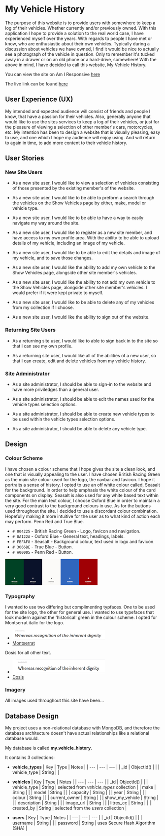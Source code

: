 # My Vehicle History

The purpose of this website is to provide users with somewhere to keep a log of their vehicles. Whether currently and/or previously owned.
With this application I hope to provide a solution to the real world case, I have experienced myself over the years. With regards to people I have met or know, who are enthusiastic about their own vehicles.
Typically during a discussion about vehicles we have owned, I find it would be nice to actually see a photograph of the vehicle in question. Only to remember it's tucked away in a drawer or on an old phone or a hard-drive, somewhere!
With the above in mind, I have decided to call this website, My Vehicle History.

You can view the site on Am I Responsive [here](https://ui.dev/amiresponsive?url=https://my-vehicle-history-451330bb3a9a.herokuapp.com/)

The live link can be found [here](https://my-vehicle-history-451330bb3a9a.herokuapp.com/)

## User Experience (UX)

My intended and expected audience will consist of friends and people I know, that have a passion for their vehicles. Also, generally anyone that would like to use the sites services to keep a log of their vehicles, or just for the pleasure of viewing a selection of other member's cars, motorcycles, etc.
My intention has been to design a website that is visually pleasing, easy to use, and one which I hope my audience will enjoy using. And will return to again in time, to add more content to their vehicle history.

## User Stories

### New Site Users

- As a new site user, I would like to view a selection of vehicles consisting of those presented by the existing member's of the website.

- As a new site user, I would like to be able to preform a search through the vehicles on the Show Vehicles page by either, make, model or vehicle type.

- As a new site user, I would like to be able to have a way to easily navigate my way around the site.

- As a new site user, I would like to register as a new site member, and have access to my own profile area. With the ability to be able to upload details of my vehicle, including an image of my vehicle.

- As a new site user, I would like to be able to edit the details and image of my vehicle, and to save those changes.

- As a new site user, I would like the ability to add my own vehicle to the Show Vehicles page, alongside other site member's vehicles.

- As a new site user, I would like the ability to not add my own vehicle to the Show Vehicles page, alongside other site member's vehicles. I would prefer if it were kept private to myself.

- As a new site user, I would like to be able to delete any of my vehicles from my collection if I choose.

- As a new site user, I would like the ability to sign out of the website.

### Returning Site Users

- As a returning site user, I would like to able to sign back in to the site so that I can see my own profile.

- As a returning site user, I would like all of the abilities of a new user, so that I can create, edit and delete vehicles from my vehicle history.

### Site Administrator

- As a site administrator, I should be able to sign-in to the website and have more priviledges than a general user.

- As a site administrator, I should be able to edit the names used for the vehicle types selection options.

- As a site administrator, I should be able to create new vehicle types to be used within the vehicle types selection options.

- As a site administrator, I should be able to delete any vehicle type.

## Design

### Colour Scheme

I have chosen a colour scheme that I hope gives the site a clean look, and one that is visually appealing to the user.
I have chosen British Racing Green as the main site colour used for the logo, the navbar and favicon. I hope it portraits a sense of history.
I opted to use an off white colour called, Seasalt for the background. In order to help emphasis the white colour of the card components on display. Seasalt is also used for any white based text within the site.
For the main text colour, I choose Oxford Blue in order to maintain a very good contrast to the background colours in use.
As for the buttons used throughout the site. I decided to use a discordant colour combination. Hopefully making it more intuitive for the user as to what kind of action each may perform. Penn Red and True Blue.

- `# 004225` - British Racing Green - Logo, favicon and navigation.
- `# 0A122A` - Oxford Blue - General text, headings, labels.
- `# FBFAF8` - Seasalt - Background colour, text used in logo and favicon.
- `# 3066BE` - True Blue - Button.
- `# A00005` - Penn Red - Button.

![screenshot](documentation/colours/mvh_colours.png/)

### Typography

I wanted to use two differing but complimenting typfaces. One to be used for the site logo, the other for general use. I wanted to use typefaces that look modern against the 'historical' green in the colour scheme.
I opted for Montserrat italic for the logo.

- ![screenshot](documentation/typography/montserrat_mvh.png/)
- [Montserrat](https://fonts.google.com/specimen/Montserrat?query=montserrat)

 Dosis for all other text.

- ![screenshot](documentation/typography/dosis_mvh.png/)
- [Dosis](https://fonts.google.com/specimen/Dosis?query=dosis)

### Imagery

All images used throughout this site have been...

## Database Design

My project uses a non-relational database with MongoDB, and therefore the database architecture doesn't have actual relationships like a relational database would.

My database is called **my_vehicle_history**.

It contains 3 collections:

- **vehicle_types**
    | Key | Type | Notes |
    | --- | --- | --- |
    | _id | ObjectId() | |
    | vehicle_type | String | |

- **vehicles**
    | Key | Type | Notes |
    | --- | --- | --- |
    | _id | ObjectId() | |
    | vehicle_type | String | selected from *vehicle_types* collection |
    | make | String | |
    | model | String | |
    | capacity | String | |
    | year | String | |
    | colour | String | |
    | current_owner | String | |
    | show_my_vehicle | String | |
    | description | String | |
    | image_url | String | |
    | litres_cc | String | |
    | created_by | String | selected from the *users* collection |

- **users**
    | Key | Type | Notes |
    | --- | --- | --- |
    | _id | ObjectId() | |
    | username | String | |
    | password | String | uses Secure Hash Algorithm (SHA) |
